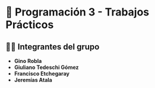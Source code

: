 # 📌 Programación 3 - Trabajos Prácticos
## 👨‍💻 Integrantes del grupo
- **Gino Robla**
- **Giuliano Tedeschi Gómez**
- **Francisco Etchegaray**
- **Jeremías Atala**

